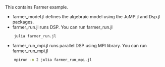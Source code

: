 This contains Farmer example.

* farmer_model.jl defines the algebraic model using the JuMP.jl and Dsp.jl packages.
* farmer_run.jl runs DSP. You can run farmer_run.jl
```bash
    julia farmer_run.jl
```
* farmer_run_mpi.jl runs parallel DSP using MPI library. You can run farmer_run_mpi.jl
```bash
    mpirun -n 2 julia farmer_run_mpi.jl
```
